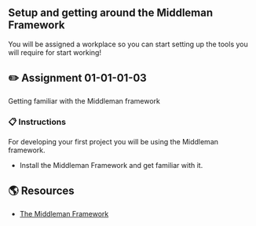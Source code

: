 ## Setup and getting around the Middleman Framework	

You will be assigned a workplace so you can start setting up the tools you will require for start working!

## :pencil2: Assignment 01-01-01-03

Getting familiar with the Middleman framework

### :clipboard: Instructions

For developing your first project you will be using the Middleman framework.

* Install the Middleman Framework and get familiar with it.

## :earth_americas: Resources

* [The Middleman Framework](https://middlemanapp.com/)
